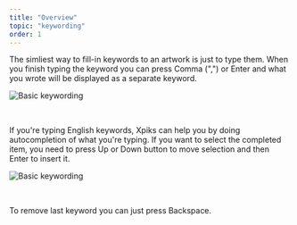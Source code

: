 ```yaml
---
title: "Overview"
topic: "keywording"
order: 1
---
```


The simliest way to fill-in keywords to an artwork is just to type them. When you finish typing the keyword you can press Comma (",") or Enter and what you wrote will be displayed as a separate keyword.

<p>
  <img alt="Basic keywording" src="{{site.url}}/images/tutorials/keywording/keywords-comma.gif" class="small-12 large-12" />
</p>

<br />

If you're typing English keywords, Xpiks can help you by doing autocompletion of what you're typing. If you want to select the completed item, you need to press Up or Down button to move selection and then Enter to insert it.

<p>
  <img alt="Basic keywording" src="{{site.url}}/images/tutorials/keywording/keywords-enter.gif" class="small-12 large-12" />
</p>

<br />

To remove last keyword you can just press Backspace.
